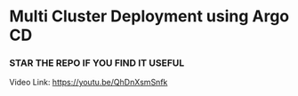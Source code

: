 # Multi Cluster Deployment using Argo CD

### STAR THE REPO IF YOU FIND IT USEFUL

Video Link:
https://youtu.be/QhDnXsmSnfk

